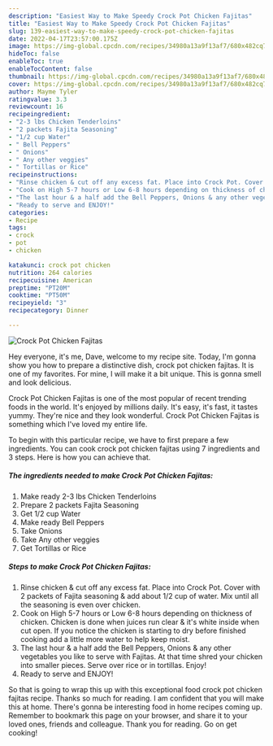 ```yaml
---
description: "Easiest Way to Make Speedy Crock Pot Chicken Fajitas"
title: "Easiest Way to Make Speedy Crock Pot Chicken Fajitas"
slug: 139-easiest-way-to-make-speedy-crock-pot-chicken-fajitas
date: 2022-04-17T23:57:00.175Z
image: https://img-global.cpcdn.com/recipes/34980a13a9f13af7/680x482cq70/crock-pot-chicken-fajitas-recipe-main-photo.jpg
hideToc: false
enableToc: true
enableTocContent: false
thumbnail: https://img-global.cpcdn.com/recipes/34980a13a9f13af7/680x482cq70/crock-pot-chicken-fajitas-recipe-main-photo.jpg
cover: https://img-global.cpcdn.com/recipes/34980a13a9f13af7/680x482cq70/crock-pot-chicken-fajitas-recipe-main-photo.jpg
author: Mayme Tyler
ratingvalue: 3.3
reviewcount: 16
recipeingredient:
- "2-3 lbs Chicken Tenderloins"
- "2 packets Fajita Seasoning"
- "1/2 cup Water"
- " Bell Peppers"
- " Onions"
- " Any other veggies"
- " Tortillas or Rice"
recipeinstructions:
- "Rinse chicken & cut off any excess fat. Place into Crock Pot. Cover with 2 packets of Fajita seasoning & add about 1/2 cup of water. Mix until all the seasoning is even over chicken."
- "Cook on High 5-7 hours or Low 6-8 hours depending on thickness of chicken. Chicken is done when juices run clear & it&#39;s white inside when cut open. If you notice the chicken is starting to dry before finished cooking add a little more water to help keep moist."
- "The last hour & a half add the Bell Peppers, Onions & any other vegetables you like to serve with Fajitas. At that time shred your chicken into smaller pieces. Serve over rice or in tortillas. Enjoy!"
- "Ready to serve and ENJOY!"
categories:
- Recipe
tags:
- crock
- pot
- chicken

katakunci: crock pot chicken 
nutrition: 264 calories
recipecuisine: American
preptime: "PT20M"
cooktime: "PT50M"
recipeyield: "3"
recipecategory: Dinner

---
```



![Crock Pot Chicken Fajitas](https://img-global.cpcdn.com/recipes/34980a13a9f13af7/680x482cq70/crock-pot-chicken-fajitas-recipe-main-photo.jpg)

Hey everyone, it's me, Dave, welcome to my recipe site. Today, I'm gonna show you how to prepare a distinctive dish, crock pot chicken fajitas. It is one of my favorites. For mine, I will make it a bit unique. This is gonna smell and look delicious.

Crock Pot Chicken Fajitas is one of the most popular of recent trending foods in the world. It's enjoyed by millions daily. It's easy, it's fast, it tastes yummy. They're nice and they look wonderful. Crock Pot Chicken Fajitas is something which I've loved my entire life.




To begin with this particular recipe, we have to first prepare a few ingredients. You can cook crock pot chicken fajitas using 7 ingredients and 3 steps. Here is how you can achieve that.

<!--inarticleads1-->

##### The ingredients needed to make Crock Pot Chicken Fajitas:

1. Make ready 2-3 lbs Chicken Tenderloins
1. Prepare 2 packets Fajita Seasoning
1. Get 1/2 cup Water
1. Make ready  Bell Peppers
1. Take  Onions
1. Take  Any other veggies
1. Get  Tortillas or Rice




<!--inarticleads2-->

##### Steps to make Crock Pot Chicken Fajitas:

1. Rinse chicken & cut off any excess fat. Place into Crock Pot. Cover with 2 packets of Fajita seasoning & add about 1/2 cup of water. Mix until all the seasoning is even over chicken.
1. Cook on High 5-7 hours or Low 6-8 hours depending on thickness of chicken. Chicken is done when juices run clear & it&#39;s white inside when cut open. If you notice the chicken is starting to dry before finished cooking add a little more water to help keep moist.
1. The last hour & a half add the Bell Peppers, Onions & any other vegetables you like to serve with Fajitas. At that time shred your chicken into smaller pieces. Serve over rice or in tortillas. Enjoy!
1. Ready to serve and ENJOY!



So that is going to wrap this up with this exceptional food crock pot chicken fajitas recipe. Thanks so much for reading. I am confident that you will make this at home. There's gonna be interesting food in home recipes coming up. Remember to bookmark this page on your browser, and share it to your loved ones, friends and colleague. Thank you for reading. Go on get cooking!
